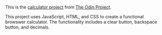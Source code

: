This is the [calculator project](https://www.theodinproject.com/courses/web-development-101/lessons/calculator) from [The Odin Project](www.theodinproject.com).

This project uses JavaScript, HTML, and CSS to create a functional browswer calculator. The functionality includes a clear button, backspace button, and decimals.